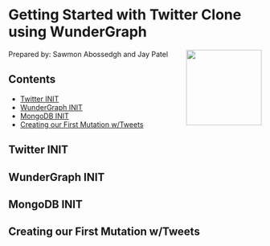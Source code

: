 # Getting Started with Twitter Clone using WunderGraph

<img align="right" width="150" height="150" src="https://user-images.githubusercontent.com/77422313/209737042-c726972d-1428-468f-904d-df84ba6149e0.png">

Prepared by: Sawmon Abossedgh and Jay Patel

## Contents
- [Twitter INIT](#twitter-init)
- [WunderGraph INIT](#wundergraph-init)
- [MongoDB INIT](#mongodb-init)
- [Creating our First Mutation w/Tweets](#creating-our-first-mutation-w/tweets)

## Twitter INIT


## WunderGraph INIT


## MongoDB INIT


## Creating our First Mutation w/Tweets
